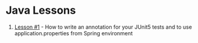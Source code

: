 # Java Lessons

1) [Lesson #1](springboot2-junit5-skiptest/README.md) - How to write an annotation for your JUnit5 tests and to use application.properties from Spring environment
